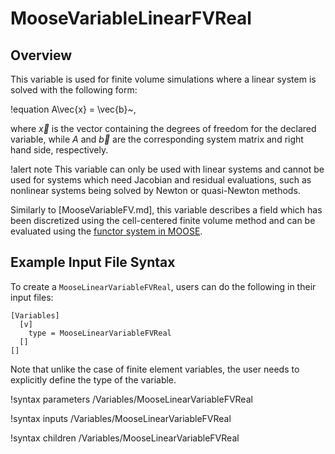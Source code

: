 # MooseVariableLinearFVReal

## Overview

This variable is used for finite volume simulations where a linear system is solved
with the following form:

!equation
A\vec{x} = \vec{b}~,

where $\vec{x}$ is the vector containing the degrees of freedom for the declared variable,
while $A$ and $\vec{b}$ are the corresponding system matrix and right hand side, respectively.

!alert note
This variable can only be used with linear systems and cannot be used for systems which need
Jacobian and residual evaluations, such as nonlinear systems being solved by Newton or
quasi-Newton methods.

Similarly to [MooseVariableFV.md], this variable describes a field which has been discretized
using the cell-centered finite volume method and can be evaluated using the
[functor system in MOOSE](Functors/index.md).


## Example Input File Syntax

To create a `MooseLinearVariableFVReal`, users can do the following in their
input files:

```
[Variables]
  [v]
    type = MooseLinearVariableFVReal
  []
[]
```

Note that unlike the case of finite element variables, the user needs to
explicitly define the type of the variable.

!syntax parameters /Variables/MooseLinearVariableFVReal

!syntax inputs /Variables/MooseLinearVariableFVReal

!syntax children /Variables/MooseLinearVariableFVReal
